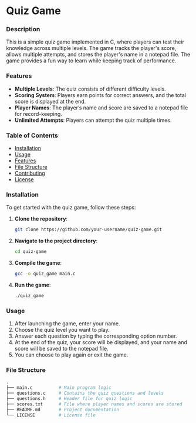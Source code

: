 # Quiz Game

### Description
This is a simple quiz game implemented in C, where players can test their knowledge across multiple levels. The game tracks the player's score, allows multiple attempts, and stores the player's name in a notepad file. The game provides a fun way to learn while keeping track of performance.

### Features
- **Multiple Levels**: The quiz consists of different difficulty levels.
- **Scoring System**: Players earn points for correct answers, and the total score is displayed at the end.
- **Player Names**: The player’s name and score are saved to a notepad file for record-keeping.
- **Unlimited Attempts**: Players can attempt the quiz multiple times.
  
### Table of Contents
- [Installation](#installation)
- [Usage](#usage)
- [Features](#features)
- [File Structure](#file-structure)
- [Contributing](#contributing)
- [License](#license)

### Installation
To get started with the quiz game, follow these steps:

1. **Clone the repository**:
    ```bash
    git clone https://github.com/your-username/quiz-game.git
    ```
2. **Navigate to the project directory**:
    ```bash
    cd quiz-game
    ```
3. **Compile the game**:
    ```bash
    gcc -o quiz_game main.c
    ```
4. **Run the game**:
    ```bash
    ./quiz_game
    ```

### Usage
1. After launching the game, enter your name.
2. Choose the quiz level you want to play.
3. Answer each question by typing the corresponding option number.
4. At the end of the quiz, your score will be displayed, and your name and score will be saved to the notepad file.
5. You can choose to play again or exit the game.

### File Structure
```bash
.
├── main.c          # Main program logic
├── questions.c     # Contains the quiz questions and levels
├── questions.h     # Header file for quiz logic
├── scores.txt      # File where player names and scores are stored
├── README.md       # Project documentation
└── LICENSE         # License file
